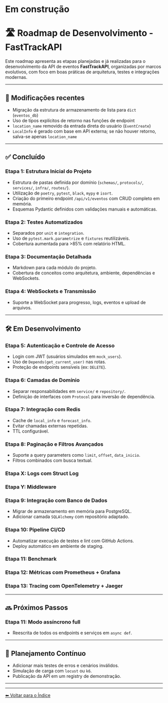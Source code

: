 # Em construção
# 🛣️ Roadmap de Desenvolvimento - FastTrackAPI

Este roadmap apresenta as etapas planejadas e já realizadas para o desenvolvimento da API de eventos **FastTrackAPI**, organizadas por marcos evolutivos, com foco em boas práticas de arquitetura, testes e integrações modernas.

---

## 🔧 Modificações recentes

- Migração da estrutura de armazenamento de lista para `dict` (`eventos_db`)
- Uso de tipos explícitos de retorno nas funções de endpoint
- `location_name` removido da entrada direta do usuário (`EventCreate`)
- `LocalInfo` é gerado com base em API externa; se não houver retorno, salva-se apenas `location_name`

---

## ✅ Concluído

### Etapa 1: Estrutura Inicial do Projeto

* Estrutura de pastas definida por domínio (`schemas/`, `protocols/`, `services/`, `infra/`, `routes/`).
* Utilização de `poetry`, `pytest`, `black`, `mypy` e `isort`.
* Criação do primeiro endpoint `/api/v1/eventos` com CRUD completo em memória.
* Esquemas Pydantic definidos com validações manuais e automáticas.

### Etapa 2: Testes Automatizados

* Separados por `unit` e `integration`.
* Uso de `pytest.mark.parametrize` e `fixtures` reutilizáveis.
* Cobertura aumentada para >85% com relatório HTML.

### Etapa 3: Documentação Detalhada

* Markdown para cada módulo do projeto.
* Cobertura de conceitos como arquitetura, ambiente, dependências e WebSockets.

### Etapa 4: WebSockets e Transmissão

* Suporte a WebSocket para progresso, logs, eventos e upload de arquivos.

---

## 🛠 Em Desenvolvimento

### Etapa 5: Autenticação e Controle de Acesso

* Login com JWT (usuários simulados em `mock_users`).
* Uso de `Depends(get_current_user)` nas rotas.
* Proteção de endpoints sensíveis (ex: `DELETE`).

### Etapa 6: Camadas de Domínio

* Separar responsabilidades em `service/` e `repository/`.
* Definição de interfaces com `Protocol` para inversão de dependência.

### Etapa 7: Integração com Redis

* Cache de `local_info` e `forecast_info`.
* Evitar chamadas externas repetidas.
* TTL configurável.

### Etapa 8: Paginação e Filtros Avançados

* Suporte a query parameters como `limit`, `offset`, `data_inicio`.
* Filtros combinados com busca textual.

### Etapa X: Logs com Struct Log

### Etapa Y: Middleware

### Etapa 9: Integração com Banco de Dados

* Migrar de armazenamento em memória para PostgreSQL.
* Adicionar camada `SQLAlchemy` com repositório adaptado.

### Etapa 10: Pipeline CI/CD

* Automatizar execução de testes e lint com GitHub Actions.
* Deploy automático em ambiente de staging.

### Etapa 11: Benchmark

### Etapa 12: Métricas com Prometheus + Grafana

### Etapa 13: Tracing com OpenTelemetry + Jaeger

---

## 🔜 Próximos Passos

### Etapa 11: Modo assíncrono full

* Reescrita de todos os endpoints e serviços em `async def`.

---

## 📅 Planejamento Contínuo

* Adicionar mais testes de erros e cenários inválidos.
* Simulação de carga com `locust` ou `k6`.
* Publicação da API em um registry de demonstração.

---

---

[⬅ Voltar para o Índice](../README.md)
